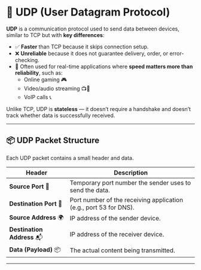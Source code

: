 # 📡 UDP (User Datagram Protocol)

**UDP** is a communication protocol used to send data between devices, similar to TCP but with **key differences**:

- ✅ **Faster** than TCP because it skips connection setup.  
- ❌ **Unreliable** because it does not guarantee delivery, order, or error-checking.  
- 🔄 Often used for real-time applications where **speed matters more than reliability**, such as:  
  - Online gaming 🎮  
  - Video/audio streaming 📺🎵  
  - VoIP calls 📞  

Unlike TCP, UDP is **stateless** — it doesn’t require a handshake and doesn’t track whether data is successfully received.  

---

## 📦 UDP Packet Structure

Each UDP packet contains a small header and data.  

| Header               | Description                                                                 |
|-----------------------|-----------------------------------------------------------------------------|
| **Source Port** 🔢    | Temporary port number the sender uses to send the data.                    |
| **Destination Port** 🎯 | Port number of the receiving application (e.g., port 53 for DNS).          |
| **Source Address** 🌍 | IP address of the sender device.                                           |
| **Destination Address** 📬 | IP address of the receiver device.                                      |
| **Data (Payload)** 📦 | The actual content being transmitted.                                      |

---
